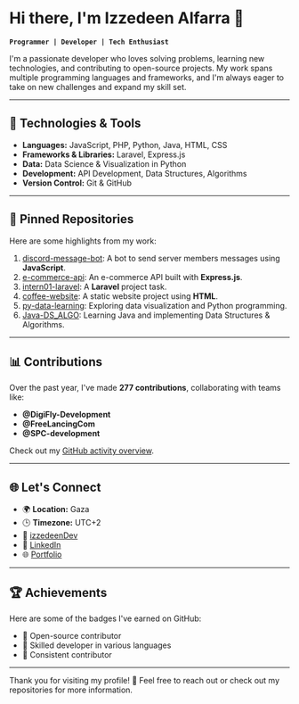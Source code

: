 # Hi there, I'm Izzedeen Alfarra 👋

**`Programmer | Developer | Tech Enthusiast`**

I'm a passionate developer who loves solving problems, learning new technologies, and contributing to open-source projects. My work spans multiple programming languages and frameworks, and I'm always eager to take on new challenges and expand my skill set.

---

## 🔧 Technologies & Tools
- **Languages:** JavaScript, PHP, Python, Java, HTML, CSS
- **Frameworks & Libraries:** Laravel, Express.js
- **Data:** Data Science & Visualization in Python
- **Development:** API Development, Data Structures, Algorithms
- **Version Control:** Git & GitHub

---

## 📌 Pinned Repositories
Here are some highlights from my work:
1. [discord-message-bot](https://github.com/z4dev/discord-message-bot): A bot to send server members messages using **JavaScript**.
2. [e-commerce-api](https://github.com/z4dev/e-commerce-api): An e-commerce API built with **Express.js**.
3. [intern01-laravel](https://github.com/z4dev/intern01-laravel): A **Laravel** project task.
4. [coffee-website](https://github.com/z4dev/coffee-website): A static website project using **HTML**.
5. [py-data-learning](https://github.com/z4dev/py-data-learning): Exploring data visualization and Python programming.
6. [Java-DS_ALGO](https://github.com/z4dev/Java-DS_ALGO): Learning Java and implementing Data Structures & Algorithms.

---

## 📊 Contributions
Over the past year, I've made **277 contributions**, collaborating with teams like:
- **@DigiFly-Development**
- **@FreeLancingCom**
- **@SPC-development**

Check out my [GitHub activity overview](https://github.com/z4dev).

---

## 🌐 Let's Connect
- 🌍 **Location:** Gaza
- 🕒 **Timezone:** UTC+2
- 📧 [izzedeenDev](mailto:izzedeenDev)
- 📱 [LinkedIn](https://linkedin.com/in/izzedeenalfarra)
- 🌐 [Portfolio](https://itsizzedeen.netlify.app)

---

## 🏆 Achievements
Here are some of the badges I've earned on GitHub:
- 🎉 Open-source contributor
- 🔧 Skilled developer in various languages
- 🌟 Consistent contributor

---

Thank you for visiting my profile! 🚀 Feel free to reach out or check out my repositories for more information.

